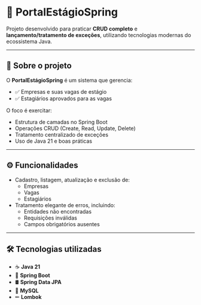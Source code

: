 # 🌱 PortalEstágioSpring

Projeto desenvolvido para praticar **CRUD completo** e **lançamento/tratamento de exceções**, utilizando tecnologias modernas do ecossistema Java.

---

## 🚀 **Sobre o projeto**
O **PortalEstágioSpring** é um sistema que gerencia:
- ✅ Empresas e suas vagas de estágio
- ✅ Estagiários aprovados para as vagas

O foco é exercitar:
- Estrutura de camadas no Spring Boot
- Operações CRUD (Create, Read, Update, Delete)
- Tratamento centralizado de exceções
- Uso de Java 21 e boas práticas

---

## ⚙ **Funcionalidades**
- Cadastro, listagem, atualização e exclusão de:
  - Empresas
  - Vagas
  - Estagiários
- Tratamento elegante de erros, incluindo:
  - Entidades não encontradas
  - Requisições inválidas
  - Campos obrigatórios ausentes

---

## 🛠 **Tecnologias utilizadas**
- ☕ **Java 21**
- 🌱 **Spring Boot**
- 🛢 **Spring Data JPA**
- 🐬 **MySQL**
- ✏ **Lombok**
